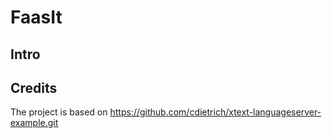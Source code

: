 # FaasIt

## Intro

## Credits

The project is based on https://github.com/cdietrich/xtext-languageserver-example.git
